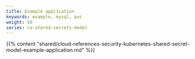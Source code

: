 ```yaml
---
title: Example application
keywords: example, mysql, pvc
weight: 50
series: ra-shared-secrets-model
---
```


{{% content "shared/cloud-references-security-kubernetes-shared-secret-model-example-application.md" %}}